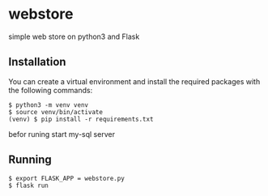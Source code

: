 # webstore
simple web store on python3 and Flask

Installation
------------

You can create a virtual environment and install the required packages with the following commands:

    $ python3 -m venv venv
    $ source venv/bin/activate
    (venv) $ pip install -r requirements.txt
    
befor runing start my-sql server

Running
--------------------

    $ export FLASK_APP = webstore.py
    $ flask run
    

